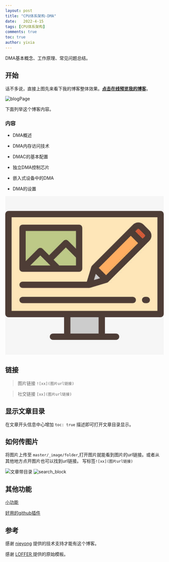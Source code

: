 ```yaml
---
layout: post
title: "CPU体系架构-DMA"
date:   2022-4-15
tags: [CPU体系架构]
comments: true
toc: true
author: yixia
---
```


DMA基本概念、工作原理、常见问题总结。

<!-- more -->

## 开始

话不多说，直接上图先来看下我的博客整体效果。[**点击在线预览我的博客**]( https://yixia713.github.io/)。

![blogPage](https://raw.githubusercontent.com/lemonchann/lemonchann.github.io/master/images/2019-11-22-create_blog_with_github_pages/blogPage.png)



下面列举这个博客内容。

### 内容

- DMA概述

- DMA内存访问技术

- DMAC的基本配置

- 独立DMA控制芯片

- 嵌入式设备中的DMA

- DMA的设置

![blog](https://github.com/yixia713/yixia713.github.io/blob/master/images/blog.jpg) 


## 链接
> 图片链接 `![xx](图片url链接)`

> 社交链接 `[xx](图片url链接)`


## 显示文章目录

在文章开头信息中心增加 `toc: true` 描述即可打开文章目录显示。


## 如何传图片

将图片上传至 `master/_image/folder`,打开图片就能看到图片的url链接。或者从其他地方点开图片也可以找到url链接。
写标签`![xx](图片url链接)`

![文章带目录](https://i.loli.net/2020/07/12/TFlRj3kBdpocY9K.png)
![search_block](https://raw.githubusercontent.com/lemonchann/lemonchann.github.io/master/images/2019-11-22-create_blog_with_github_pages/search_block.png)


## 其他功能

[小功能](https://blog.csdn.net/ds19991999/article/details/81293467)

[好用的github插件](https://blog.csdn.net/u012702547/article/details/100533763)




## 参考

感谢 [nieyong](https://nieyong.github.io/wiki_cpu/CPU%E4%BD%93%E7%B3%BB%E6%9E%B6%E6%9E%84-DMA.html) 提供的技术支持才能有这个博客。

感谢 [LOFFER ](https://fromendworld.github.io/LOFFER/document/)提供的原始模板。
